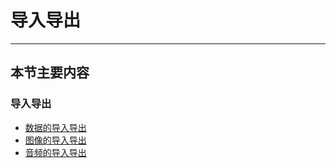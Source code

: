 # 导入导出

---


## 本节主要内容

### 导入导出

* [数据的导入导出](./01%20import%20and%20export%20data.html)
* [图像的导入导出](./02%20import%20and%20export%20picture.html)
* [音频的导入导出](./03%20import%20and%20export%20audio.html)
